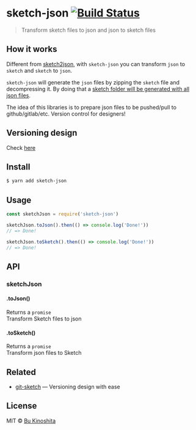 # sketch-json [![Build Status](https://travis-ci.org/bukinoshita/sketch-json.svg?branch=master)](https://travis-ci.org/bukinoshita/sketch-json)

> Transform sketch files to json and json to sketch files


## How it works

Different from [sketch2json](https://github.com/xaviervia/sketch2json), with `sketch-json` you can transform `json` to `sketch` and `sketch` to `json`.

`sketch-json` will generate the `json` files by zipping the `sketch` file and decompressing it. By doing that a [sketch folder will be generated with all json files](https://github.com/bukinoshita/sketch-json/tree/master/example/sketch).

The idea of this libraries is to prepare json files to be pushed/pull to github/gitlab/etc. Version control for designers!


## Versioning design

Check [here](https://github.com/bukinoshita/sketch-json/commit/2b816ff85e75a733b45e3b514bb2626b4637cdf8)


## Install

```bash
$ yarn add sketch-json
```


## Usage

```javascript
const sketchJson = require('sketch-json')

sketchJson.toJson().then(() => console.log('Done!'))
// => Done!

sketchJson.toSketch().then(() => console.log('Done!'))
// => Done!
```


## API

### sketchJson

#### .toJson()

Returns a `promise`<br/>
Transform Sketch files to json

#### .toSketch()

Returns a `promise`<br/>
Transform json files to Sketch


## Related

- [git-sketch](https://github.com/bukinoshita/git-sketch) — Versioning design with ease


## License

MIT © [Bu Kinoshita](https://bukinoshita.io)
